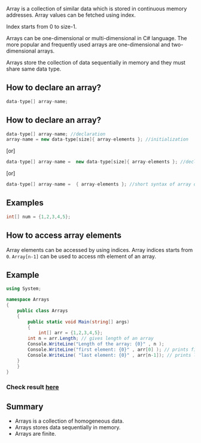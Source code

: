 Array is a collection of similar data which is stored in continuous memory addresses. Array values can be fetched using index. 

Index starts from 0 to size-1.

Arrays can be one-dimensional or multi-dimensional in C# language. The more popular and frequently used arrays are one-dimensional and two-dimensional arrays.

Arrays store the collection of data sequentially in memory and they must share same data type.

## How to declare an array?

```c#
data-type[] array-name;
```
## How to declare an array?

```c#
data-type[] array-name; //declaration
array-name = new data-type[size]{ array-elements }; //initialization
```
\[or\]

```c#
data-type[] array-name =  new data-type[size]{ array-elements }; //declaration and initialization
```
\[or\]

```c#
data-type[] array-name =  { array-elements }; //short syntax of array declaration and initialization
```
## Examples

```c
int[] num = {1,2,3,4,5};
```

## How to access array elements

Array elements can be accessed by using indices. Array indices starts from `0`.  `Array[n-1]` can be used to access nth element of an array.

## Example

```c#
using System;

namespace Arrays
{
	public class Arrays
	{
		public static void Main(string[] args)
		{
		    int[] arr = {1,2,3,4,5};
        int n = arr.Length; // gives length of an array
        Console.WriteLine("Length of the array: {0}" , n );
        Console.WriteLine("first element: {0}" , arr[0] ); // prints first element of the array
        Console.WriteLine( "last element: {0}" , arr[n-1]); // prints last element of the array
    }
	}
}
```
### Check result [here](https://onecompiler.com/cpp/3vmbf4ed9)

## Summary

* Arrays is a collection of homogeneous data.
* Arrays stores data sequentially in memory.
* Arrays are finite.

